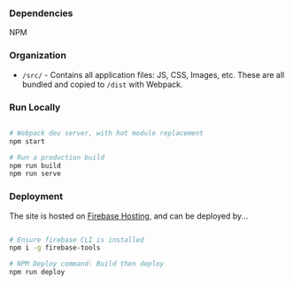 
### Dependencies
NPM

### Organization
- `/src/` - Contains all application files: JS, CSS, Images, etc. These are all bundled and copied to `/dist` with Webpack.


### Run Locally
```bash

# Webpack dev server, with hot module replacement
npm start

# Run a production build
npm run build
npm run serve

```


### Deployment
The site is hosted on [Firebase Hosting](firebase.google.com), and can be deployed by...

```bash

# Ensure firebase CLI is installed
npm i -g firebase-tools

# NPM Deploy command: Build then deploy
npm run deploy

``` 
